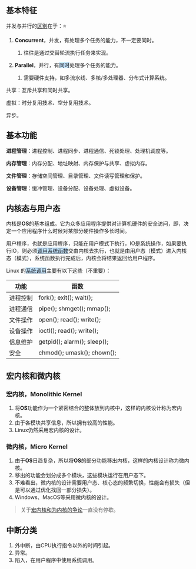 ## 基本特征

并发与并行的[区别](https://www.zhihu.com/question/33515481)在于：⭐

1. **Concurrent**，并发，有处理多个任务的能力，不一定要同时。
   1. 往往是通过交替轮流执行任务来实现。

2. **Parallel**，并行，有<span style=background:#c2e2ff>同时</span>处理多个任务的能力。

   1. 需要硬件支持，如多流水线、多核/多处理器、分布式计算系统。

共享：互斥共享和同时共享。

虚拟：时分复用技术、空分复用技术。

异步。



## 基本功能

**进程管理**：进程控制、进程同步、进程通信、死锁处理、处理机调度等。

**内存管理**：内存分配、地址映射、内存保护与共享、虚拟内存。

**文件管理**：存储空间管理、目录管理、文件读写管理和保护。

**设备管理**：缓冲管理、设备分配、设备处理、虚拟设备。



## 内核态与用户态

内核是**OS**的基本组成。它为众多应用程序提供对计算机硬件的安全访问，即，决定一个应用程序什么时候对某部分硬件操作多长时间。

用户程序，也就是应用程序，只能在用户模式下执行，IO是系统操作，如果要执行IO，则必须<span style=background:#c2e2ff><u>调用系统函数</u></span>交由内核去执行，也就是由用户态（模式）进入内核态（模式），系统函数执行完成后，内核会将结果返回给用户程序。

Linux 的<u><span style=background:#c2e2ff>系统调用</span></u>主要有以下这些（不重要）：

| **功能** | **函数**                    |
| -------- | --------------------------- |
| 进程控制 | fork(); exit(); wait();     |
| 进程通信 | pipe(); shmget(); mmap();   |
| 文件操作 | open(); read(); write();    |
| 设备操作 | ioctl(); read(); write();   |
| 信息维护 | getpid(); alarm(); sleep(); |
| 安全     | chmod(); umask(); chown();  |



## 宏内核和微内核

### 宏内核，Monolithic Kernel

1. 将**OS**功能作为一个紧密结合的整体放到内核中，这样的内核设计称为宏内核。
2. 由于各模块共享信息，所以拥有较高的性能。
3. Linux仍然采用宏内核的设计。

### 微内核，Micro Kernel

1. 由于**OS**日趋复杂，所以将**OS**的部分功能移出内核，这样的内核设计称为微内核。
2. 移出的功能会划分成多个模块，这些模块运行在用户态下。
3. 不难看出，微内核的设计需要用户态、核心态的频繁切换，性能会有损失（但是可以通过优化找回一部分损失）。
4. Windows、MacOS等采用微内核的设计。

> 关于[宏内核和为内核的争论](https://www.zhihu.com/question/20314255)一直没有停歇。



## 中断分类

1. 外中断，由CPU执行指令以外的时间引起。
2. 异常。
3. 陷入，在用户程序中使用系统调用。